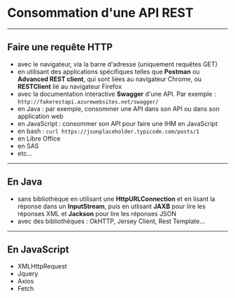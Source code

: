 # Consommation d'une API REST

----

## Faire une requête HTTP
- avec le navigateur, via la barre d'adresse (uniquement requêtes GET)
- en utilisant des applications spécifiques telles que **Postman** ou **Advanced REST client**, qui sont liées au navigateur Chrome, ou **RESTClient** lié au navigateur Firefox
- avec la documentation interactive **Swagger** d'une API. Par exemple : `http://fakerestapi.azurewebsites.net/swagger/`
- en Java : par exemple, consommer une API dans son API ou dans son application web
- en JavaScript : consommer son API pour faire une IHM en JavaScript
- en bash : `curl https://jsonplaceholder.typicode.com/posts/1`
- en Libre Office
- en SAS
- etc...

----

## En Java

- sans bibliothèque en utilisant une **HttpURLConnection** et en lisant la réponse dans un **InputStream**, puis en utlisant **JAXB** pour lire les réponses XML et **Jackson** pour lire les réponses JSON
- avec des bibliothèques : OkHTTP, Jersey Client, Rest Template...

----

## En JavaScript

- XMLHttpRequest
- Jquery
- Axios
- Fetch